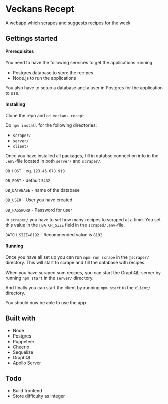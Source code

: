 # Veckans Recept

A webapp which scrapes and suggests recipes for the week

## Gettings started

#### Prerequisites

You need to have the following services to get the applications running

- Postgres database to store the recipes
- Node.js to run the applications

You also have to setup a database and a user in Postgres for the application to use.

#### Installing

Clone the repo and `cd veckans-recept`

Do `npm install` for the following directories:

- `scraper/`
- `server/`
- `client/`

Once you have installed all packages, fill in databse connection info in the `.env`-file located in both `server/` and `scraper/`.

`DB_HOST` - eg. `123.45.678.910`

`DB_PORT` - default `5432`

`DB_DATABASE` - name of the database

`DB_USER` - User you have created

`DB_PASSWORD` - Password for user

In `scraper/` you have to set how many recipes to scraped at a time. You set this value in the `BATCH_SIZE` field in the `scraped/.env`-file.

`BATCH_SIZE=8192` - Recommended value is `8192`

#### Running

Once you have all set up you can run `npm run scrape` in the `scraper/` directory. This will start to scrape and fill the database with recipes.

When you have scraped som recipes, you can start the GraphQL-server by running `npm start` in the `server/` directory.

And finally you can start the client by running `npm start` in the `client/` directory.

You should now be able to use the app

## Built with

- Node
- Postgres
- Puppeteer
- Cheerio
- Sequelize
- GraphQL
- Apollo Server
  <!-- - Apollo -->
  <!-- - React -->
  <!-- - Styled components -->

## Todo

- Build frontend
- Store difficulty as integer
